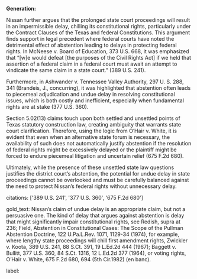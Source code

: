 **Generation:**

Nissan further argues that the prolonged state court proceedings will result in an impermissible delay, chilling its constitutional rights, particularly under the Contract Clauses of the Texas and federal Constitutions. This argument finds support in legal precedent where federal courts have noted the detrimental effect of abstention leading to delays in protecting federal rights. In McNeese v. Board of Education, 373 U.S. 668, it was emphasized that “[w]e would defeat [the purposes of the Civil Rights Act] if we held that assertion of a federal claim in a federal court must await an attempt to vindicate the same claim in a state court.” (389 U.S. 241).

Furthermore, in Ashwander v. Tennessee Valley Authority, 297 U. S. 288, 341 (Brandeis, J., concurring), it was highlighted that abstention often leads to piecemeal adjudication and undue delay in resolving constitutional issues, which is both costly and inefficient, especially when fundamental rights are at stake (377 U.S. 360).

Section 5.02(13) claims touch upon both settled and unsettled points of Texas statutory construction law, creating ambiguity that warrants state court clarification. Therefore, using the logic from O’Hair v. White, it is evident that even when an alternative state forum is necessary, the availability of such does not automatically justify abstention if the resolution of federal rights might be excessively delayed or the plaintiff might be forced to endure piecemeal litigation and uncertain relief (675 F.2d 680).

Ultimately, while the presence of these unsettled state law questions justifies the district court’s abstention, the potential for undue delay in state proceedings cannot be overlooked and must be carefully balanced against the need to protect Nissan’s federal rights without unnecessary delay.

citations: ['389 U.S. 241', '377 U.S. 360', '675 F.2d 680']

gold_text: Nissan’s claim of undue delay is an appropriate claim, but not a persuasive one. The kind of delay that argues against abstention is delay that might significantly impair constitutional rights, see Redish, supra at 236; Field, Abstention in Constitutional Cases: The Scope of the Pullman Abstention Doctrine, 122 U.Pa.L.Rev. 1071, 1129-34 (1974), for example, where lengthy state proceedings will chill first amendment rights, Zwickler v. Koota, 389 U.S. 241, 88 S.Ct. 391, 19 L.Ed.2d 444 (1967); Baggett v. Bullitt, 377 U.S. 360, 84 S.Ct. 1316, 12 L.Ed.2d 377 (1964), or voting rights, O’Hair v. White, 675 F.2d 680, 694 (5th Cir.1982) (en banc).

label: 